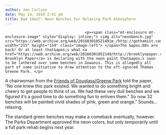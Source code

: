 ```yaml
---
author: Jen Carlson
date: May 14, 2010 2:41 pm
title: Bad Idea?: Neon Benches For Relaxing Park Atmosphere
---
```


	
										<p><span class="mt-enclosure mt-enclosure-image" style="display: inline;"> <img alt="neonbench.jpg" src="https://web.archive.org/web/20160301052149im_/http://gothamist.com/attachments/arts_jen/neonbench.jpg" width="215" height="159" class="image-left"> </span>The &apos;80s are back! Or at least that&apos;s what <a href="https://web.archive.org/web/20160301052149/http://brooklynpaper.com/stories/33/20/cg_neonbenches_2010_05_21_bk.html">the Brooklyn Paper</a> is declaring with the neon paint that&apos;s soon to be lathered over some benches in Gowanus. This is allegedly all part of some initiative to draw attention to the oft-ignored Thomas Greene Park. </p>

<p>A chairwoman from the <a href="https://web.archive.org/web/20160301052149/http://www.friendsofdouglassgreenepark.org/">Friends of Douglass/Greene Park</a> told the paper, &#x201C;No one knew this park existed. We wanted to do something bright and cheery to get people to think of us. We had these very dull benches and we figured it&#x2019;s a good time to do something fun to enliven them.&quot; So now 32 benches will be painted vivid shades of pink, green and orange.&#x201D; Sounds... relaxing.</p>

<p>The standard green benches may make a comeback eventually, however. The Parks Department approved the neon colors, but only temporarily until a full park rehab begins next year.</p>					
										
									
				